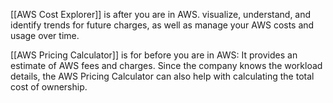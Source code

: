 [[AWS Cost Explorer]] is after you are in AWS. visualize, understand, and identify trends for future charges, as well as manage your AWS costs and usage over time.

[[AWS Pricing Calculator]] is for before you are in AWS: It provides an estimate of AWS fees and charges. Since the company knows the workload details, the AWS Pricing Calculator can also help with calculating the total cost of ownership.